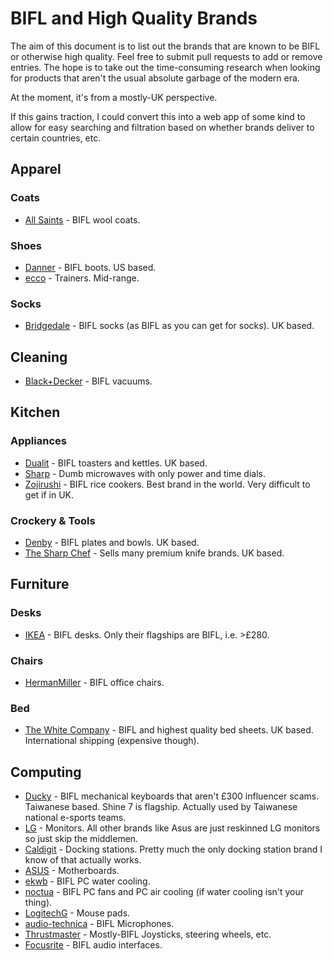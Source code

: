 # BIFL and High Quality Brands

The aim of this document is to list out the brands that are known to be BIFL or otherwise high quality. Feel free to submit pull requests to add or remove entries. The hope is to take out the time-consuming research when looking for products that aren't the usual absolute garbage of the modern era.

At the moment, it's from a mostly-UK perspective.

If this gains traction, I could convert this into a web app of some kind to allow for easy searching and filtration based on whether brands deliver to certain countries, etc.

## Apparel

### Coats

* [All Saints](https://www.allsaints.com/) - BIFL wool coats.

### Shoes

* [Danner](https://global.danner.com/) - BIFL boots. US based.
* [ecco](https://gb.ecco.com/en-GB) - Trainers. Mid-range.

### Socks

* [Bridgedale](https://www.bridgedale.com/) -  BIFL socks (as BIFL as you can get for socks). UK based.

## Cleaning

* [Black+Decker](https://www.blackanddecker.co.uk/) - BIFL vacuums.

## Kitchen

### Appliances

* [Dualit](https://www.dualit.com/) - BIFL toasters and kettles. UK based.
* [Sharp](https://www.sharpconsumer.uk/home-appliances/mg01us) - Dumb microwaves with only power and time dials.
* [Zojirushi](https://www.zojirushi.com/) - BIFL rice cookers. Best brand in the world. Very difficult to get if in UK.

### Crockery & Tools

* [Denby](https://www.denbypottery.com/) - BIFL plates and bowls. UK based.
* [The Sharp Chef](https://thesharpchef.co.uk) - Sells many premium knife brands. UK based.

## Furniture

### Desks

* [IKEA](https://www.ikea.com/gb/en/) - BIFL desks. Only their flagships are BIFL, i.e. >£280.

### Chairs
* [HermanMiller](https://www.hermanmiller.com/en_gb/) - BIFL office chairs.

### Bed
* [The White Company](https://www.thewhitecompany.com/uk/) - BIFL and highest quality bed sheets. UK based. International shipping (expensive though). 

## Computing

* [Ducky](https://www.duckychannel.com.tw/en) - BIFL mechanical keyboards that aren't £300 influencer scams. Taiwanese based. Shine 7 is flagship. Actually used by Taiwanese national e-sports teams.
* [LG](https://www.lg.com/uk/gaming-monitors) - Monitors. All other brands like Asus are just reskinned LG monitors so just skip the middlemen.
* [Caldigit](https://www.caldigit.com/) - Docking stations. Pretty much the only docking station brand I know of that actually works.
* [ASUS](https://www.asus.com/uk/motherboards-components/motherboards/all-series/) - Motherboards.
* [ekwb](https://www.ekwb.com/) - BIFL PC water cooling.
* [noctua](https://noctua.at/) - BIFL PC fans and PC air cooling (if water cooling isn't your thing).
* [LogitechG](https://www.logitechg.com/en-gb/products/gaming-mouse-pads.html) - Mouse pads.
* [audio-technica](https://www.audio-technica.com/en-gb/) - BIFL Microphones.
* [Thrustmaster](https://www.thrustmaster.com/en-us/homepage/) - Mostly-BIFL Joysticks, steering wheels, etc.
* [Focusrite](https://focusrite.com/en) - BIFL audio interfaces.
